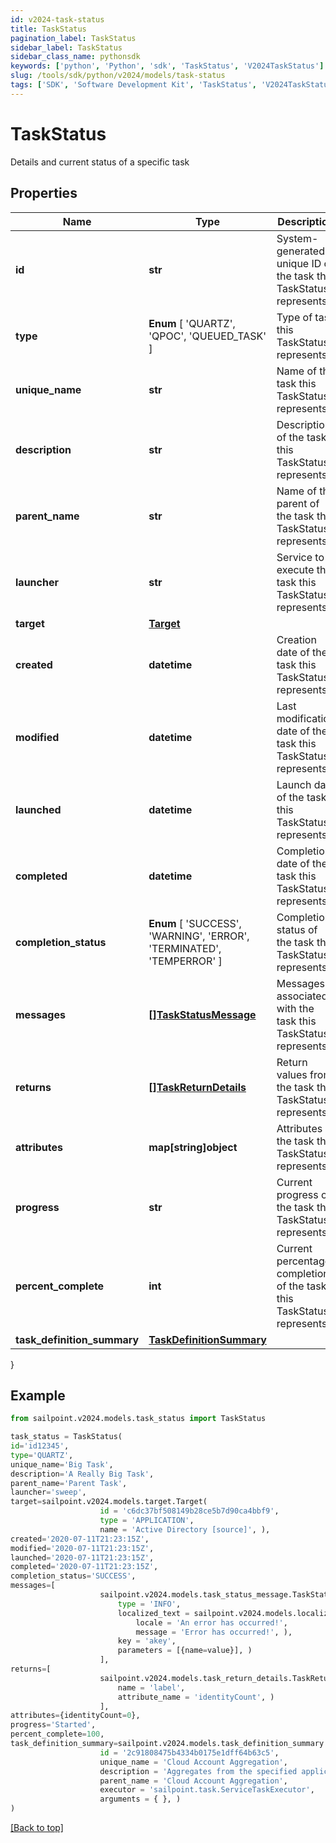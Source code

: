 ```yaml
---
id: v2024-task-status
title: TaskStatus
pagination_label: TaskStatus
sidebar_label: TaskStatus
sidebar_class_name: pythonsdk
keywords: ['python', 'Python', 'sdk', 'TaskStatus', 'V2024TaskStatus'] 
slug: /tools/sdk/python/v2024/models/task-status
tags: ['SDK', 'Software Development Kit', 'TaskStatus', 'V2024TaskStatus']
---
```


# TaskStatus

Details and current status of a specific task

## Properties

Name | Type | Description | Notes
------------ | ------------- | ------------- | -------------
**id** | **str** | System-generated unique ID of the task this TaskStatus represents | [required]
**type** |  **Enum** [  'QUARTZ',    'QPOC',    'QUEUED_TASK' ] | Type of task this TaskStatus represents | [required]
**unique_name** | **str** | Name of the task this TaskStatus represents | [required]
**description** | **str** | Description of the task this TaskStatus represents | [required]
**parent_name** | **str** | Name of the parent of the task this TaskStatus represents | [required]
**launcher** | **str** | Service to execute the task this TaskStatus represents | [required]
**target** | [**Target**](target) |  | [optional] 
**created** | **datetime** | Creation date of the task this TaskStatus represents | [required]
**modified** | **datetime** | Last modification date of the task this TaskStatus represents | [required]
**launched** | **datetime** | Launch date of the task this TaskStatus represents | [required]
**completed** | **datetime** | Completion date of the task this TaskStatus represents | [required]
**completion_status** |  **Enum** [  'SUCCESS',    'WARNING',    'ERROR',    'TERMINATED',    'TEMPERROR' ] | Completion status of the task this TaskStatus represents | [required]
**messages** | [**[]TaskStatusMessage**](task-status-message) | Messages associated with the task this TaskStatus represents | [required]
**returns** | [**[]TaskReturnDetails**](task-return-details) | Return values from the task this TaskStatus represents | [required]
**attributes** | **map[string]object** | Attributes of the task this TaskStatus represents | [required]
**progress** | **str** | Current progress of the task this TaskStatus represents | [required]
**percent_complete** | **int** | Current percentage completion of the task this TaskStatus represents | [required]
**task_definition_summary** | [**TaskDefinitionSummary**](task-definition-summary) |  | [optional] 
}

## Example

```python
from sailpoint.v2024.models.task_status import TaskStatus

task_status = TaskStatus(
id='id12345',
type='QUARTZ',
unique_name='Big Task',
description='A Really Big Task',
parent_name='Parent Task',
launcher='sweep',
target=sailpoint.v2024.models.target.Target(
                    id = 'c6dc37bf508149b28ce5b7d90ca4bbf9', 
                    type = 'APPLICATION', 
                    name = 'Active Directory [source]', ),
created='2020-07-11T21:23:15Z',
modified='2020-07-11T21:23:15Z',
launched='2020-07-11T21:23:15Z',
completed='2020-07-11T21:23:15Z',
completion_status='SUCCESS',
messages=[
                    sailpoint.v2024.models.task_status_message.TaskStatusMessage(
                        type = 'INFO', 
                        localized_text = sailpoint.v2024.models.localized_message.LocalizedMessage(
                            locale = 'An error has occurred!', 
                            message = 'Error has occurred!', ), 
                        key = 'akey', 
                        parameters = [{name=value}], )
                    ],
returns=[
                    sailpoint.v2024.models.task_return_details.TaskReturnDetails(
                        name = 'label', 
                        attribute_name = 'identityCount', )
                    ],
attributes={identityCount=0},
progress='Started',
percent_complete=100,
task_definition_summary=sailpoint.v2024.models.task_definition_summary.TaskDefinitionSummary(
                    id = '2c91808475b4334b0175e1dff64b63c5', 
                    unique_name = 'Cloud Account Aggregation', 
                    description = 'Aggregates from the specified application.', 
                    parent_name = 'Cloud Account Aggregation', 
                    executor = 'sailpoint.task.ServiceTaskExecutor', 
                    arguments = { }, )
)

```
[[Back to top]](#) 

